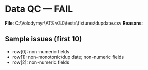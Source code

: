 # Data QC — FAIL

**File**: C:\Volodymyr\ATS v3.0\tests\fixtures\dupdate.csv
**Reasons**:

## Sample issues (first 10)
- row[0]: non-numeric fields
- row[1]: non-monotonic/dup date; non-numeric fields
- row[2]: non-numeric fields
